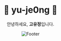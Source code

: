 <div align="center">

  # :paw_prints: yu-je0ng :seedling:

  안녕하세요, **고유정**입니다. 



![Footer](https://capsule-render.vercel.app/api?type=waving&color=timeAuto&height=200&section=footer)

</div>

<!-- 
이모지 : https://www.webfx.com/tools/emoji-cheat-sheet/ 
참고 : https://velog.io/@dot2__/Github-github-%ED%94%84%EB%A1%9C%ED%95%84-%EA%BE%B8%EB%AF%B8%EA%B8%B0
 -->
